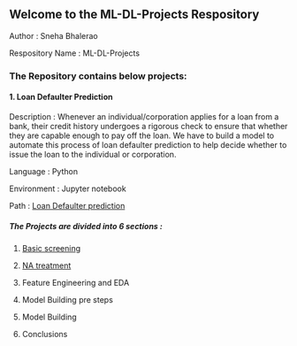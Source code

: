 ## Welcome to the ML-DL-Projects Respository

Author : Sneha Bhalerao

Respository Name : ML-DL-Projects
  

### The Repository contains below projects:  

#### 1. Loan Defaulter Prediction

Description : Whenever an individual/corporation applies for a loan from a bank, their credit history undergoes a rigorous check to ensure that whether they are capable enough to pay off the loan. We have to build a model to automate this process of loan defaulter prediction to help decide whether to issue the loan to the individual or corporation.

Language : Python

Environment : Jupyter notebook

Path : <a href="https://github.com/Sneha1-1/Projects/tree/main/Loan_Defaulter_Prediction" > Loan Defaulter prediction</a>



##### The Projects are divided into 6 sections :

1. <a href="https://github.com/Sneha1-1/Projects/blob/main/Loan_Defaulter_Prediction/Codes/LoanDefaulterPrediction_BasicScreening.ipynb">Basic screening</a>

2. <a href="https://github.com/Sneha1-1/ML-DL-Projects/blob/main/Loan_Defaulter_Prediction/Codes/LoanDefaulterPrediction_NATreatment.ipynb"> NA treatment </a>

3. Feature Engineering and EDA

5. Model Building pre steps

6. Model Building

7. Conclusions

